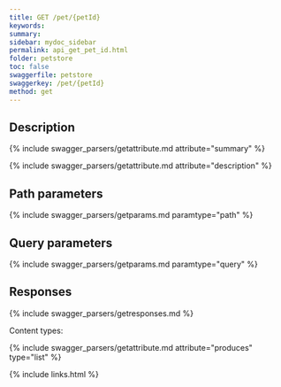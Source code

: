 ```yaml
---
title: GET /pet/{petId}
keywords: 
summary: 
sidebar: mydoc_sidebar
permalink: api_get_pet_id.html
folder: petstore
toc: false
swaggerfile: petstore
swaggerkey: /pet/{petId}
method: get
---
```

## Description

{% include swagger_parsers/getattribute.md attribute="summary" %}

{% include swagger_parsers/getattribute.md attribute="description" %}

## Path parameters

{% include swagger_parsers/getparams.md paramtype="path" %}

## Query parameters

{% include swagger_parsers/getparams.md paramtype="query" %}

## Responses

{% include swagger_parsers/getresponses.md %}

Content types:

{% include swagger_parsers/getattribute.md attribute="produces" type="list" %}

{% include links.html %}
